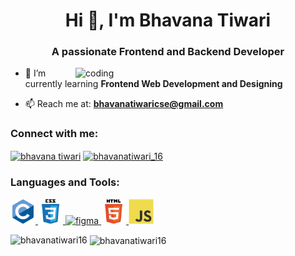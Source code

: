   <h1 align="center">Hi 👋, I'm Bhavana Tiwari</h1>
<h3 align="center">A passionate Frontend and Backend Developer</h3>

<img src="https://media.tenor.com/QVC1Nmb9TwUAAAAi/coding.gif" alt="coding" align="right" width="400">

- 🌱 I’m currently learning **Frontend Web Development and Designing**

- 📫 Reach me at: **bhavanatiwaricse@gmail.com**

<h3 align="left">Connect with me:</h3>
<p align="left">
<a href="https://linkedin.com/in/bhavanatiwari16" target="blank"><img align="center" src="https://raw.githubusercontent.com/rahuldkjain/github-profile-readme-generator/master/src/images/icons/Social/linked-in-alt.svg" alt="bhavana tiwari" height="30" width="40" /></a>
<a href="https://instagram.com/bhavanatiwari_16" target="blank"><img align="center" src="https://raw.githubusercontent.com/rahuldkjain/github-profile-readme-generator/master/src/images/icons/Social/instagram.svg" alt="bhavanatiwari_16" height="30" width="40" /></a>
</p>

<h3 align="left">Languages and Tools:</h3>
<p align="left"> <a href="https://www.cprogramming.com/" target="_blank" rel="noreferrer"> <img src="https://raw.githubusercontent.com/devicons/devicon/master/icons/c/c-original.svg" alt="c" width="40" height="40"/> </a> <a href="https://www.w3schools.com/css/" target="_blank" rel="noreferrer"> <img src="https://raw.githubusercontent.com/devicons/devicon/master/icons/css3/css3-original-wordmark.svg" alt="css3" width="40" height="40"/> </a> <a href="https://www.figma.com/" target="_blank" rel="noreferrer"> <img src="https://www.vectorlogo.zone/logos/figma/figma-icon.svg" alt="figma" width="40" height="40"/> </a> <a href="https://www.w3.org/html/" target="_blank" rel="noreferrer"> <img src="https://raw.githubusercontent.com/devicons/devicon/master/icons/html5/html5-original-wordmark.svg" alt="html5" width="40" height="40"/> </a> <a href="https://developer.mozilla.org/en-US/docs/Web/JavaScript" target="_blank" rel="noreferrer"> <img src="https://raw.githubusercontent.com/devicons/devicon/master/icons/javascript/javascript-original.svg" alt="javascript" width="40" height="40"/> </a> </p>

<p><img align="left" src="https://github-readme-stats.vercel.app/api/top-langs?username=bhavanatiwari16&show_icons=true&locale=en&layout=compact" alt="bhavanatiwari16" /></p>

<p>&nbsp;<img align="center" src="https://github-readme-stats.vercel.app/api?username=bhavanatiwari16&show_icons=true&locale=en" alt="bhavanatiwari16" /></p>

<!---
BhavanaTiwari16/BhavanaTiwari16 is a ✨ special ✨ repository because its `README.md` (this file) appears on your GitHub profile.
You can click the Preview link to take a look at your changes.
--->
